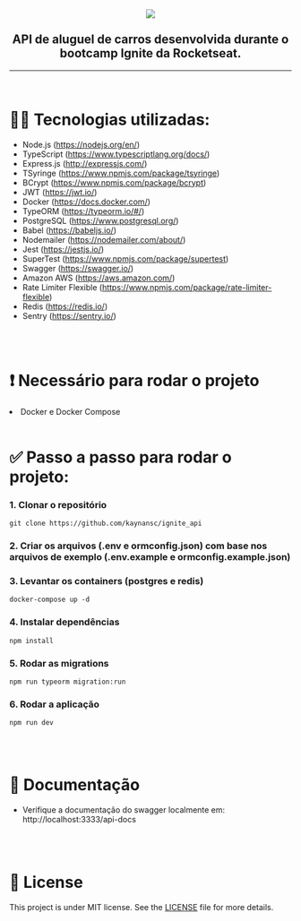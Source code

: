 <h2 align="center">
  <img src="https://i.imgur.com/oUAKMC5.png"/>
  <br/>
  <br/>
  API de aluguel de carros desenvolvida durante o bootcamp Ignite da Rocketseat.
</h2>

---
<br />

# 👨‍💻 Tecnologias utilizadas:
- Node.js (https://nodejs.org/en/)
- TypeScript (https://www.typescriptlang.org/docs/)
- Express.js (http://expressjs.com/)
- TSyringe (https://www.npmjs.com/package/tsyringe)
- BCrypt (https://www.npmjs.com/package/bcrypt)
- JWT (https://jwt.io/)
- Docker (https://docs.docker.com/)
- TypeORM (https://typeorm.io/#/)
- PostgreSQL (https://www.postgresql.org/)
- Babel (https://babeljs.io/)
- Nodemailer (https://nodemailer.com/about/)
- Jest (https://jestjs.io/)
- SuperTest (https://www.npmjs.com/package/supertest)
- Swagger (https://swagger.io/)
- Amazon AWS (https://aws.amazon.com/)
- Rate Limiter Flexible (https://www.npmjs.com/package/rate-limiter-flexible)
- Redis (https://redis.io/)
- Sentry (https://sentry.io/)


<br />
<br />

# ❗ Necessário para rodar o projeto
<li>Docker e Docker Compose

<br />
<br />

# ✅ Passo a passo para rodar o projeto:

### 1. Clonar o repositório
```
git clone https://github.com/kaynansc/ignite_api
```

### 2. Criar os arquivos (.env e ormconfig.json) com base nos arquivos de exemplo (.env.example e ormconfig.example.json)

### 3. Levantar os containers (postgres e redis)
```
docker-compose up -d
```

### 4. Instalar dependências
```
npm install
```

### 5. Rodar as migrations
```
npm run typeorm migration:run
```

### 6. Rodar a aplicação
```
npm run dev
```

<br />
<br />

# 📃 Documentação

- Verifique a documentação do swagger localmente em: http://localhost:3333/api-docs

<br />
<br />

# 📄 License
This project is under MIT license. See the [LICENSE](https://github.com/jhonnydelima/rentx/blob/main/LICENSE) file for more details.
